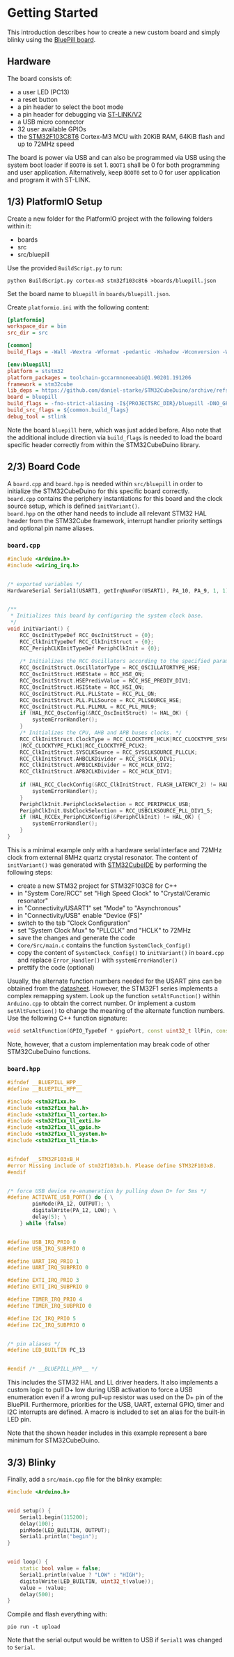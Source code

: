 # Getting Started

This introduction describes how to create a new custom board and simply blinky using the
[BluePill board](https://stm32-base.org/boards/STM32F103C8T6-Blue-Pill.html).

## Hardware

The board consists of:
* a user LED (PC13)
* a reset button
* a pin header to select the boot mode
* a pin header for debugging via [ST-LINK/V2](https://www.st.com/en/development-tools/st-link-v2.html)
* a USB micro connector
* 32 user available GPIOs
* the [STM32F103C8T6](https://www.st.com/en/microcontrollers-microprocessors/stm32f103c8.html) Cortex-M3 MCU with 20KiB RAM, 64KiB flash and up to 72MHz speed

The board is power via USB and can also be programmed via USB using the system boot loader if `BOOT0` is set 1.
`BOOT1` shall be 0 for both programming and user application. Alternatively, keep `BOOT0` set to 0 for user
application and program it with ST-LINK.

## 1/3) PlatformIO Setup

Create a new folder for the PlatformIO project with the following folders within it:
* boards
* src
* src/bluepill

Use the provided `BuildScript.py` to run:
``` shell
python BuildScript.py cortex-m3 stm32f103c8t6 >boards/bluepill.json
```

Set the board name to `bluepill` in `boards/bluepill.json`.

Create `platformio.ini` with the following content:
``` ini
[platformio]
workspace_dir = bin
src_dir = src

[common]
build_flags = -Wall -Wextra -Wformat -pedantic -Wshadow -Wconversion -Wparentheses -Wunused -Wno-missing-field-initializers

[env:bluepill]
platform = ststm32
platform_packages = toolchain-gccarmnoneeabi@1.90201.191206
framework = stm32cube
lib_deps = https://github.com/daniel-starke/STM32CubeDuino/archive/refs/heads/main.zip
board = bluepill
build_flags = -fno-strict-aliasing -I${PROJECTSRC_DIR}/bluepill -DNO_GPL
build_src_flags = ${common.build_flags}
debug_tool = stlink
```

Note the board `bluepill` here, which was just added before.
Also note that the additional include direction via `build_flags` is needed to load the board specific header correctly from within the STM32CubeDuino library.

## 2/3) Board Code

A `board.cpp` and `board.hpp` is needed within `src/bluepill` in order to initialize the STM32CubeDuino for this specific board correctly.  
`board.cpp` contains the periphery instantiations for this board and the clock source setup, which is defined `initVariant()`.  
`board.hpp` on the other hand needs to include all relevant STM32 HAL header from the STM32Cube framework, interrupt handler priority settings and optional pin name aliases.

### `board.cpp`

``` c++
#include <Arduino.h>
#include <wiring_irq.h>


/* exported variables */
HardwareSerial Serial1(USART1, getIrqNumFor(USART1), PA_10, PA_9, 1, 1);


/**
 * Initializes this board by configuring the system clock base.
 */
void initVariant() {
	RCC_OscInitTypeDef RCC_OscInitStruct = {0};
	RCC_ClkInitTypeDef RCC_ClkInitStruct = {0};
	RCC_PeriphCLKInitTypeDef PeriphClkInit = {0};
	
	/* Initializes the RCC Oscillators according to the specified parameters in the RCC_OscInitTypeDef structure. */
	RCC_OscInitStruct.OscillatorType = RCC_OSCILLATORTYPE_HSE;
	RCC_OscInitStruct.HSEState = RCC_HSE_ON;
	RCC_OscInitStruct.HSEPredivValue = RCC_HSE_PREDIV_DIV1;
	RCC_OscInitStruct.HSIState = RCC_HSI_ON;
	RCC_OscInitStruct.PLL.PLLState = RCC_PLL_ON;
	RCC_OscInitStruct.PLL.PLLSource = RCC_PLLSOURCE_HSE;
	RCC_OscInitStruct.PLL.PLLMUL = RCC_PLL_MUL9;
	if (HAL_RCC_OscConfig(&RCC_OscInitStruct) != HAL_OK) {
		systemErrorHandler();
	}
	/* Initializes the CPU, AHB and APB buses clocks. */
	RCC_ClkInitStruct.ClockType = RCC_CLOCKTYPE_HCLK|RCC_CLOCKTYPE_SYSCLK
	|RCC_CLOCKTYPE_PCLK1|RCC_CLOCKTYPE_PCLK2;
	RCC_ClkInitStruct.SYSCLKSource = RCC_SYSCLKSOURCE_PLLCLK;
	RCC_ClkInitStruct.AHBCLKDivider = RCC_SYSCLK_DIV1;
	RCC_ClkInitStruct.APB1CLKDivider = RCC_HCLK_DIV2;
	RCC_ClkInitStruct.APB2CLKDivider = RCC_HCLK_DIV1;
	
	if (HAL_RCC_ClockConfig(&RCC_ClkInitStruct, FLASH_LATENCY_2) != HAL_OK) {
		systemErrorHandler();
	}
	PeriphClkInit.PeriphClockSelection = RCC_PERIPHCLK_USB;
	PeriphClkInit.UsbClockSelection = RCC_USBCLKSOURCE_PLL_DIV1_5;
	if (HAL_RCCEx_PeriphCLKConfig(&PeriphClkInit) != HAL_OK) {
		systemErrorHandler();
	}
}
```

This is a minimal example only with a hardware serial interface and 72MHz clock from external 8MHz quartz crystal resonator.
The content of `initVariant()` was generated with [STM32CubeIDE](https://www.st.com/en/development-tools/stm32cubeide.html) by performing the following steps:
* create a new STM32 project for STM32F103C8 for C++
* in "System Core/RCC" set "High Speed Clock" to "Crystal/Ceramic resonator"
* in "Connectivity/USART1" set "Mode" to "Asynchronous"
* in "Connectivity/USB" enable "Device (FS)"
* switch to the tab "Clock Configuration"
* set "System Clock Mux" to "PLLCLK" and "HCLK" to 72MHz
* save the changes and generate the code
* `Core/Src/main.c` contains the function `SystemClock_Config()`
* copy the content of `SystemClock_Config()` to `initVariant()` in `board.cpp` and replace `Error_Handler()` with `systemErrorHandler()`
* prettify the code (optional)

Usually, the alternate function numbers needed for the USART pins can be obtained from the [datasheet](https://www.st.com/resource/en/datasheet/stm32f103c8.pdf).
However, the STM32F1 series implements a complex remapping system. Look up the function `setAltFunction()` within `Arduino.cpp` to obtain the correct number.
Or implement a custom `setAltFunction()` to change the meaning of the alternate function numbers. Use the following C++ function signature:
``` c++
void setAltFunction(GPIO_TypeDef * gpioPort, const uint32_t llPin, const uint32_t altFn)
```
Note, however, that a custom implementation may break code of other STM32CubeDuino functions.

### `board.hpp`

``` c++
#ifndef __BLUEPILL_HPP__
#define __BLUEPILL_HPP__

#include <stm32f1xx.h>
#include <stm32f1xx_hal.h>
#include <stm32f1xx_ll_cortex.h>
#include <stm32f1xx_ll_exti.h>
#include <stm32f1xx_ll_gpio.h>
#include <stm32f1xx_ll_system.h>
#include <stm32f1xx_ll_tim.h>


#ifndef __STM32F103xB_H
#error Missing include of stm32f103xb.h. Please define STM32F103xB.
#endif


/* force USB device re-enumeration by pulling down D+ for 5ms */
#define ACTIVATE_USB_PORT() do { \
		pinMode(PA_12, OUTPUT); \
		digitalWrite(PA_12, LOW); \
		delay(5); \
	} while (false)


#define USB_IRQ_PRIO 0
#define USB_IRQ_SUBPRIO 0

#define UART_IRQ_PRIO 1
#define UART_IRQ_SUBPRIO 0

#define EXTI_IRQ_PRIO 3
#define EXTI_IRQ_SUBPRIO 0

#define TIMER_IRQ_PRIO 4
#define TIMER_IRQ_SUBPRIO 0

#define I2C_IRQ_PRIO 5
#define I2C_IRQ_SUBPRIO 0


/* pin aliases */
#define LED_BUILTIN PC_13


#endif /* __BLUEPILL_HPP__ */
```

This includes the STM32 HAL and LL driver headers. It also implements a custom logic to pull D+ low
during USB activation to force a USB enumeration even if a wrong pull-up resistor was used on the
D+ pin of the BluePill. Furthermore, priorities for the USB, UART, external GPIO, timer and I2C
interrupts are defined. A macro is included to set an alias for the built-in LED pin.

Note that the shown header includes in this example represent a bare minimum for STM32CubeDuino.

## 3/3) Blinky

Finally, add a `src/main.cpp` file for the blinky example:
``` c++
#include <Arduino.h>


void setup() {
	Serial1.begin(115200);
	delay(100);
	pinMode(LED_BUILTIN, OUTPUT);
	Serial1.println("begin");
}


void loop() {
	static bool value = false;
	Serial1.println(value ? "LOW" : "HIGH");
	digitalWrite(LED_BUILTIN, uint32_t(value));
	value = !value;
	delay(500);
}
```

Compile and flash everything with:
``` shell
pio run -t upload
```

Note that the serial output would be written to USB if `Serial1` was changed to `Serial`.
